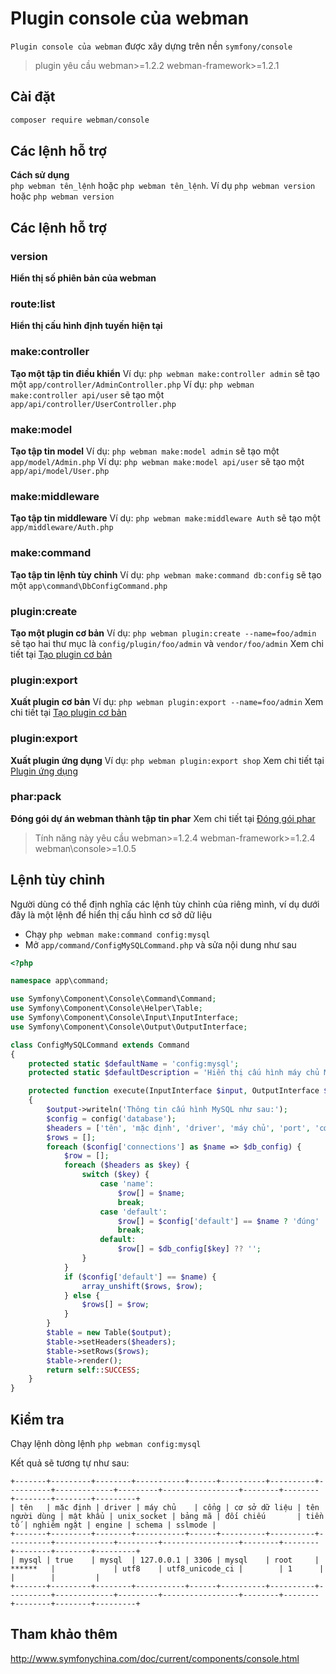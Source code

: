 # Plugin console của webman

`Plugin console của webman` được xây dựng trên nền `symfony/console`

> plugin yêu cầu webman>=1.2.2 webman-framework>=1.2.1

## Cài đặt
```sh
composer require webman/console
```

## Các lệnh hỗ trợ
**Cách sử dụng**  
`php webman tên_lệnh` hoặc `php webman tên_lệnh`.
Ví dụ `php webman version` hoặc `php webman version`

## Các lệnh hỗ trợ
### version
**Hiển thị số phiên bản của webman**

### route:list
**Hiển thị cấu hình định tuyến hiện tại**

### make:controller
**Tạo một tập tin điều khiển** 
Ví dụ: `php webman make:controller admin` sẽ tạo một `app/controller/AdminController.php`
Ví dụ: `php webman make:controller api/user` sẽ tạo một `app/api/controller/UserController.php`

### make:model
**Tạo tập tin model**
Ví dụ: `php webman make:model admin` sẽ tạo một `app/model/Admin.php`
Ví dụ: `php webman make:model api/user` sẽ tạo một `app/api/model/User.php`

### make:middleware
**Tạo tập tin middleware**
Ví dụ: `php webman make:middleware Auth` sẽ tạo một `app/middleware/Auth.php`

### make:command
**Tạo tập tin lệnh tùy chỉnh**
Ví dụ: `php webman make:command db:config` sẽ tạo một `app\command\DbConfigCommand.php`

### plugin:create
**Tạo một plugin cơ bản**
Ví dụ: `php webman plugin:create --name=foo/admin` sẽ tạo hai thư mục là `config/plugin/foo/admin` và `vendor/foo/admin`
Xem chi tiết tại [Tạo plugin cơ bản](/doc/webman/plugin/create.html)

### plugin:export
**Xuất plugin cơ bản**
Ví dụ: `php webman plugin:export --name=foo/admin` 
Xem chi tiết tại [Tạo plugin cơ bản](/doc/webman/plugin/create.html)

### plugin:export
**Xuất plugin ứng dụng**
Ví dụ: `php webman plugin:export shop`
Xem chi tiết tại [Plugin ứng dụng](/doc/webman/plugin/app.html)

### phar:pack
**Đóng gói dự án webman thành tập tin phar**
Xem chi tiết tại [Đóng gói phar](/doc/webman/others/phar.html)
> Tính năng này yêu cầu webman>=1.2.4 webman-framework>=1.2.4 webman\console>=1.0.5

## Lệnh tùy chỉnh
Người dùng có thể định nghĩa các lệnh tùy chỉnh của riêng mình, ví dụ dưới đây là một lệnh để hiển thị cấu hình cơ sở dữ liệu

* Chạy `php webman make:command config:mysql`
* Mở `app/command/ConfigMySQLCommand.php` và sửa nội dung như sau

```php
<?php

namespace app\command;

use Symfony\Component\Console\Command\Command;
use Symfony\Component\Console\Helper\Table;
use Symfony\Component\Console\Input\InputInterface;
use Symfony\Component\Console\Output\OutputInterface;

class ConfigMySQLCommand extends Command
{
    protected static $defaultName = 'config:mysql';
    protected static $defaultDescription = 'Hiển thị cấu hình máy chủ MySQL hiện tại';

    protected function execute(InputInterface $input, OutputInterface $output)
    {
        $output->writeln('Thông tin cấu hình MySQL như sau:');
        $config = config('database');
        $headers = ['tên', 'mặc định', 'driver', 'máy chủ', 'port', 'cơ sở dữ liệu', 'tên người dùng', 'mật khẩu', 'unix_socket', 'bảng mã', 'đối chiếu', 'tiền tố', 'nghiêm ngặt', 'engine', 'schema', 'sslmode'];
        $rows = [];
        foreach ($config['connections'] as $name => $db_config) {
            $row = [];
            foreach ($headers as $key) {
                switch ($key) {
                    case 'name':
                        $row[] = $name;
                        break;
                    case 'default':
                        $row[] = $config['default'] == $name ? 'đúng' : 'sai';
                        break;
                    default:
                        $row[] = $db_config[$key] ?? '';
                }
            }
            if ($config['default'] == $name) {
                array_unshift($rows, $row);
            } else {
                $rows[] = $row;
            }
        }
        $table = new Table($output);
        $table->setHeaders($headers);
        $table->setRows($rows);
        $table->render();
        return self::SUCCESS;
    }
}
```
  
## Kiểm tra

Chạy lệnh dòng lệnh `php webman config:mysql`

Kết quả sẽ tương tự như sau:
```plaintext
+-------+---------+--------+-----------+------+----------+----------+----------+-------------+---------+-----------------+--------+--------+--------+--------+---------+
| tên   | mặc định | driver | máy chủ    | cổng | cơ sở dữ liệu | tên người dùng | mật khẩu | unix_socket | bảng mã | đối chiếu       | tiền tố | nghiêm ngặt | engine | schema | sslmode |
+-------+---------+--------+-----------+------+----------+----------+----------+-------------+---------+-----------------+--------+--------+--------+--------+---------+
| mysql | true    | mysql  | 127.0.0.1 | 3306 | mysql    | root     | ******   |             | utf8    | utf8_unicode_ci |        | 1      |        |        |         |
+-------+---------+--------+-----------+------+----------+----------+----------+-------------+---------+-----------------+--------+--------+--------+--------+---------+
```

## Tham khảo thêm
http://www.symfonychina.com/doc/current/components/console.html
